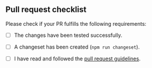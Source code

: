 ## Pull request checklist

Please check if your PR fulfills the following requirements:

- [ ] The changes have been tested successfully.
- [ ] A changeset has been created (`npm run changeset`).
- [ ] I have read and followed the [pull request guidelines](https://capawesome.io/contributing/pull-requests/).

